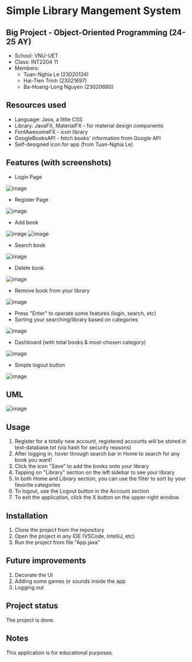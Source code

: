 # Simple Library Mangement System
## Big Project - Object-Oriented Programming (24-25 AY)
- School: VNU-UET
- Class: INT2204 11
- Members:
  - Tuan-Nghia Le (23020124)
  - Hai-Tien Trinh (23021697)
  - Ba-Hoang-Long Nguyen (23020680)
## Resources used
- Language: Java, a little CSS
- Library: JavaFX, MaterialFX - for material design components
- FontAwesomeFX - icon library
- GoogleBooksAPI - fetch books' information from Google API
- Self-designed icon for app (from Tuan-Nghia Le)
## Features (with screenshots)
- Login Page
  
![image](https://github.com/user-attachments/assets/67fcd6b5-ea85-404e-a992-734dacf64db2)
- Register Page

![image](https://github.com/user-attachments/assets/fc38610e-69ec-46cb-93f1-5c8a1d01c2f3)
- Add book

![image](https://github.com/user-attachments/assets/af44415f-55b2-42b2-bdaf-7d10b8cf2bb0)
![image](https://github.com/user-attachments/assets/12ba0f89-d374-480b-86c6-6c85fa422271)

- Search book

![image](https://github.com/user-attachments/assets/a3a2293b-3398-42c1-98b8-6c85b1b14b96)
- Delete book

![image](https://github.com/user-attachments/assets/d5619131-85c5-492d-8480-e620b5dcf98f)

- Remove book from your library

![image](https://github.com/user-attachments/assets/7b61be2c-303e-4e7d-94a5-d7cb88488069)

- Press "Enter" to operate some features (login, search, etc)
- Sorting your searching/library based on categories  

![image](https://github.com/user-attachments/assets/ab7536a3-4a21-4ebd-9d3c-4c5f6dff079e)
- Dashboard (with total books & most-chosen category)

![image](https://github.com/user-attachments/assets/767b5abf-1816-43e8-ad0d-706fc077471c)
- Simple logout button

![image](https://github.com/user-attachments/assets/80862b4b-4591-4f0c-be10-b966f39be988)

## UML
![image](https://github.com/user-attachments/assets/7640e309-7791-46ab-88de-5bd997a2368b)

## Usage
1. Register for a totally new account, registered accounts will be stored in test-database.txt (via hash for security reasons)
2. After logging in, hover through search bar in Home to search for any book you want!
3. Click the icon "Save" to add the books onto your library
4. Tapping on "Library" section on the left sidebar to see your library
5. In both Home and Library section, you can use the filter to sort by your favorite categories
6. To logout, use the Logout button in the Account section
7. To exit the application, click the X button on the upper-right window.
## Installation
1. Clone the project from the repository
2. Open the project in any IDE (VSCode, IntelliJ, etc)
3. Run the project from file "App.java"

## Future improvements
1. Decorate the UI
2. Adding some games or sounds inside the app
3. Logging out
## Project status
The project is done.
## Notes
This application is for educational purposes.
